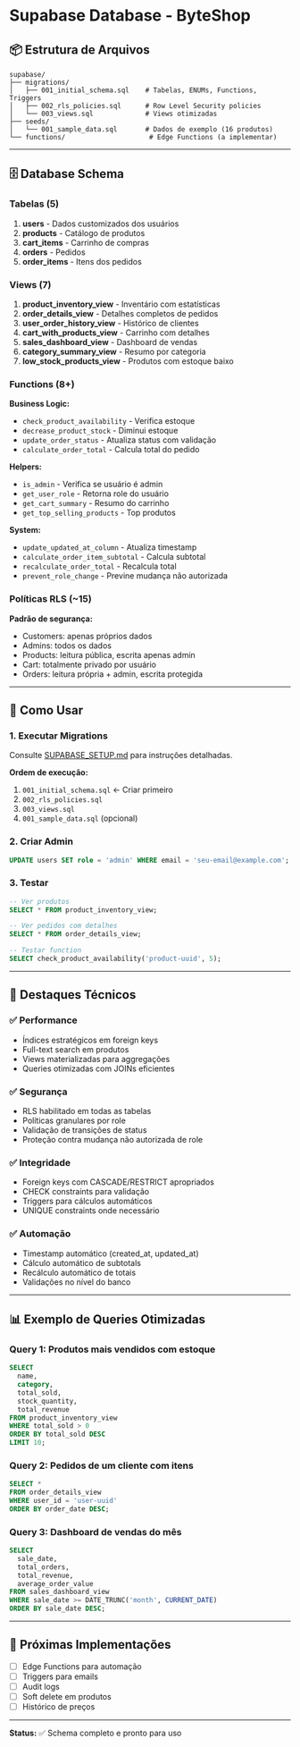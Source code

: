 # Supabase Database - ByteShop

## 📦 Estrutura de Arquivos

```
supabase/
├── migrations/
│   ├── 001_initial_schema.sql    # Tabelas, ENUMs, Functions, Triggers
│   ├── 002_rls_policies.sql      # Row Level Security policies
│   └── 003_views.sql             # Views otimizadas
├── seeds/
│   └── 001_sample_data.sql       # Dados de exemplo (16 produtos)
└── functions/                     # Edge Functions (a implementar)
```

---

## 🗄️ Database Schema

### Tabelas (5)

1. **users** - Dados customizados dos usuários
2. **products** - Catálogo de produtos
3. **cart_items** - Carrinho de compras
4. **orders** - Pedidos
5. **order_items** - Itens dos pedidos

### Views (7)

1. **product_inventory_view** - Inventário com estatísticas
2. **order_details_view** - Detalhes completos de pedidos
3. **user_order_history_view** - Histórico de clientes
4. **cart_with_products_view** - Carrinho com detalhes
5. **sales_dashboard_view** - Dashboard de vendas
6. **category_summary_view** - Resumo por categoria
7. **low_stock_products_view** - Produtos com estoque baixo

### Functions (8+)

**Business Logic:**
- `check_product_availability` - Verifica estoque
- `decrease_product_stock` - Diminui estoque
- `update_order_status` - Atualiza status com validação
- `calculate_order_total` - Calcula total do pedido

**Helpers:**
- `is_admin` - Verifica se usuário é admin
- `get_user_role` - Retorna role do usuário
- `get_cart_summary` - Resumo do carrinho
- `get_top_selling_products` - Top produtos

**System:**
- `update_updated_at_column` - Atualiza timestamp
- `calculate_order_item_subtotal` - Calcula subtotal
- `recalculate_order_total` - Recalcula total
- `prevent_role_change` - Previne mudança não autorizada

### Políticas RLS (~15)

**Padrão de segurança:**
- Customers: apenas próprios dados
- Admins: todos os dados
- Products: leitura pública, escrita apenas admin
- Cart: totalmente privado por usuário
- Orders: leitura própria + admin, escrita protegida

---

## 🚀 Como Usar

### 1. Executar Migrations

Consulte [SUPABASE_SETUP.md](../docs/SUPABASE_SETUP.md) para instruções detalhadas.

**Ordem de execução:**
1. `001_initial_schema.sql` ← Criar primeiro
2. `002_rls_policies.sql`
3. `003_views.sql`
4. `001_sample_data.sql` (opcional)

### 2. Criar Admin

```sql
UPDATE users SET role = 'admin' WHERE email = 'seu-email@example.com';
```

### 3. Testar

```sql
-- Ver produtos
SELECT * FROM product_inventory_view;

-- Ver pedidos com detalhes
SELECT * FROM order_details_view;

-- Testar function
SELECT check_product_availability('product-uuid', 5);
```

---

## 🎯 Destaques Técnicos

### ✅ Performance
- Índices estratégicos em foreign keys
- Full-text search em produtos
- Views materializadas para aggregações
- Queries otimizadas com JOINs eficientes

### ✅ Segurança
- RLS habilitado em todas as tabelas
- Políticas granulares por role
- Validação de transições de status
- Proteção contra mudança não autorizada de role

### ✅ Integridade
- Foreign keys com CASCADE/RESTRICT apropriados
- CHECK constraints para validação
- Triggers para cálculos automáticos
- UNIQUE constraints onde necessário

### ✅ Automação
- Timestamp automático (created_at, updated_at)
- Cálculo automático de subtotals
- Recálculo automático de totais
- Validações no nível do banco

---

## 📊 Exemplo de Queries Otimizadas

### Query 1: Produtos mais vendidos com estoque

```sql
SELECT
  name,
  category,
  total_sold,
  stock_quantity,
  total_revenue
FROM product_inventory_view
WHERE total_sold > 0
ORDER BY total_sold DESC
LIMIT 10;
```

### Query 2: Pedidos de um cliente com itens

```sql
SELECT *
FROM order_details_view
WHERE user_id = 'user-uuid'
ORDER BY order_date DESC;
```

### Query 3: Dashboard de vendas do mês

```sql
SELECT
  sale_date,
  total_orders,
  total_revenue,
  average_order_value
FROM sales_dashboard_view
WHERE sale_date >= DATE_TRUNC('month', CURRENT_DATE)
ORDER BY sale_date DESC;
```

---

## 🔄 Próximas Implementações

- [ ] Edge Functions para automação
- [ ] Triggers para emails
- [ ] Audit logs
- [ ] Soft delete em produtos
- [ ] Histórico de preços

---

**Status:** ✅ Schema completo e pronto para uso
